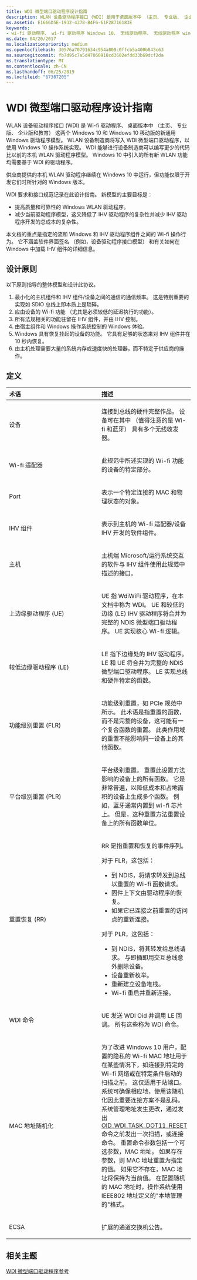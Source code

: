 ```yaml
---
title: WDI 微型端口驱动程序设计指南
description: WLAN 设备驱动程序接口 (WDI) 是用于桌面版本中 （主页、 专业版、 企业版和教育） 这两个 Windows 10 和 Windows 10 移动版的新 WLAN 通用 Windows 驱动程序模型。
ms.assetid: E1666D5E-1932-4378-B4F6-61F28716183E
keywords:
- wi-fi 驱动程序、 wi-fi 驱动程序 Windows 10、 无线驱动程序、 无线驱动程序 windows 10，wlan 驱动程序、 wlan 驱动程序 windows 10，wlan 驱动程序接口、 WDI 驱动程序、 WDI 网络驱动程序，WDI Windows 10
ms.date: 04/20/2017
ms.localizationpriority: medium
ms.openlocfilehash: 30576a70791634c954a809c0ffcb5a400b843c63
ms.sourcegitcommit: fb7d95c7a5d47860918cd3602efdd33b69dcf2da
ms.translationtype: MT
ms.contentlocale: zh-CN
ms.lasthandoff: 06/25/2019
ms.locfileid: "67387205"
---
```

# <a name="wdi-miniport-driver-design-guide"></a>WDI 微型端口驱动程序设计指南


WLAN 设备驱动程序接口 (WDI) 是 Wi-fi 驱动程序、 桌面版本中 （主页、 专业版、 企业版和教育） 这两个 Windows 10 和 Windows 10 移动版的新通用 Windows 驱动程序模型。 WLAN 设备制造商将写入 WDI 微型端口驱动程序，以使用 Windows 10 操作系统实现。 WDI 能够进行设备制造商可以编写更少的代码比以前的本机 WLAN 驱动程序模型。 Windows 10 中引入的所有新 WLAN 功能均需要基于 WDI 的驱动程序。

供应商提供的本机 WLAN 驱动程序继续在 Windows 10 中运行，但功能仅限于开发它们时所针对的 Windows 版本。

WDI 要求和接口规范记录在此设计指南。 新模型的主要目标是：

-   提高质量和可靠性的 Windows WLAN 驱动程序。
-   减少当前驱动程序模型，这又降低了 IHV 驱动程序的复杂性并减少 IHV 驱动程序开发的总成本的复杂性。

本文档的重点是指定的流和 Windows 和 IHV 驱动程序组件之间的 Wi-fi 操作行为。 它不涵盖软件界面签名 （例如，设备驱动程序接口模型） 和有关如何在 Windows 中加载 IHV 组件的详细信息。

## <a name="design-principles"></a>设计原则


以下原则指导的整体模型和设计此协议。

1.  最小化的主机组件和 IHV 组件/设备之间的通信的通信频率。 这是特别重要的实现如 SDIO 总线上即本质上是琐碎。
2.  应由设备的 Wi-fi 功能 （尤其是必须较低的延迟执行的功能）。
3.  所有法规相关的功能驻留在 IHV 组件，并由 IHV 控制。
4.  由宿主组件和 Windows 操作系统控制的 Windows 体验。
5.  Windows 具有恢复挂起的设备的功能。 它具有足够的状态来对 IHV 组件并在 10 秒内恢复。
6.  由主机处理需要大量的系统内存或速度快的处理器，而不特定于供应商的操作。

## <a name="definitions"></a>定义


<table>
<colgroup>
<col width="50%" />
<col width="50%" />
</colgroup>
<thead>
<tr class="header">
<th align="left">术语</th>
<th align="left">描述</th>
</tr>
</thead>
<tbody>
<tr class="odd">
<td align="left"><p>设备</p></td>
<td align="left"><p>连接到总线的硬件完整作品。 设备可在其中 （值得注意的是 Wi-fi 和蓝牙） 具有多个无线收发器。</p></td>
</tr>
<tr class="even">
<td align="left"><p>Wi-fi 适配器</p></td>
<td align="left"><p>此规范中所述实现的 Wi-fi 功能的设备的特定部分。</p></td>
</tr>
<tr class="odd">
<td align="left"><p>Port</p></td>
<td align="left"><p>表示一个特定连接的 MAC 和物理状态的对象。</p></td>
</tr>
<tr class="even">
<td align="left"><p>IHV 组件</p></td>
<td align="left"><p>表示到主机的 Wi-fi 适配器/设备 IHV 开发的软件组件。</p></td>
</tr>
<tr class="odd">
<td align="left"><p>主机</p></td>
<td align="left"><p>主机端 Microsoft/运行系统交互的软件与 IHV 组件使用此规范中描述的接口。</p></td>
</tr>
<tr class="even">
<td align="left"><p>上边缘驱动程序 (UE)</p></td>
<td align="left"><p>UE 指 WdiWiFi 驱动程序，在本文档中称为 WDI。 UE 和较低的边缘 (LE) IHV 驱动程序将合并为完整的 NDIS 微型端口驱动程序。 UE 实现核心 Wi-fi 逻辑。</p></td>
</tr>
<tr class="odd">
<td align="left"><p>较低边缘驱动程序 (LE)</p></td>
<td align="left"><p>LE 指下边缘处的 IHV 驱动程序。 LE 和 UE 将合并为完整的 NDIS 微型端口驱动程序。 LE 实现总线和硬件特定的函数。</p></td>
</tr>
<tr class="even">
<td align="left"><p>功能级别重置 (FLR)</p></td>
<td align="left"><p>功能级别重置，如 PCIe 规范中所示。 此术语是指重置的函数，而不是完整的设备，这可能有一个复合函数的重置。 此类作用域的重置不能影响同一设备上的其他函数。</p></td>
</tr>
<tr class="odd">
<td align="left"><p>平台级别重置 (PLR)</p></td>
<td align="left"><p>平台级别重置。 重置此设置方法影响的设备上的所有函数。 它是非常普遍，以降低成本和占地面积的设备上生成多个函数。 例如，蓝牙通常内置到 wi-fi 芯片上。 但是，这种重置方法重置设备上的所有函数单位。</p></td>
</tr>
<tr class="even">
<td align="left"><p>重置恢复 (RR)</p></td>
<td align="left"><p>RR 是指重置和恢复的事件序列。</p>
<p>对于 FLR，这包括：</p>
<ul>
<li>到 NDIS，将请求转发到总线以重置的 Wi-fi 函数请求。</li>
<li>固件上下文由驱动程序的恢复。</li>
<li>如果它已连接之前重置的访问点的重新连接。</li>
</ul>
<p>对于 PLR，这包括：</p>
<ul>
<li>到 NDIS，将其转发给总线请求。 与即插即用交互总线意外删除设备。</li>
<li>设备重新枚举。</li>
<li>重新建立设备堆栈。</li>
<li>Wi-fi 重启并重新连接。</li>
</ul></td>
</tr>
<tr class="odd">
<td align="left"><p>WDI 命令</p></td>
<td align="left"><p>UE 发送 WDI Oid 并调用 LE 回调。 所有这些称为 WDI 命令。</p></td>
</tr>
<tr class="even">
<td align="left"><p>MAC 地址随机化</p></td>
<td align="left"><p>为了改进 Windows 10 用户，配置的隐私的 Wi-fi MAC 地址用于在某些情况下，如连接到特定的 Wi-fi 网络或在特定条件启动的扫描之前。 这仅适用于站端口。 系统可确保相应地，使用该随机化因此重要连接方案不是乱码。 系统管理地址发生更改，通过发出<a href="https://docs.microsoft.com/windows-hardware/drivers/network/oid-wdi-task-dot11-reset" data-raw-source="[OID_WDI_TASK_DOT11_RESET](https://docs.microsoft.com/windows-hardware/drivers/network/oid-wdi-task-dot11-reset)">OID_WDI_TASK_DOT11_RESET</a>命令之前发出一次扫描，或连接命令。 重置命令参数包括一个可选参数，MAC 地址。 如果存在参数，则 MAC 地址重置为指定的值。 如果它不存在，MAC 地址将保持为当前值。 在配置随机的 MAC 地址时，操作系统使用 IEEE802 地址定义的"本地管理的"格式。</p></td>
</tr>
<tr class="odd">
<td align="left"><p>ECSA</p></td>
<td align="left"><p>扩展的通道交换机公告。</p></td>
</tr>
</tbody>
</table>

 

## <a name="related-topics"></a>相关主题


[WDI 微型端口驱动程序参考](https://docs.microsoft.com/windows-hardware/drivers/ddi/content/_netvista/)

 

 






